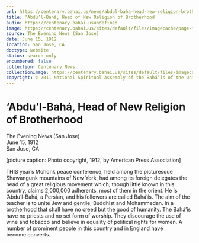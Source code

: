 ```yaml
---
url: https://centenary.bahai.us/news/abdul-baha-head-new-religion-brotherhood
title: ‘Abdu’l-Bahá, Head of New Religion of Brotherhood
audio: https://centenary.bahai.usundefined
image: https://centenary.bahai.us/sites/default/files/imagecache/page-main-image/images/press_clippings/1912-06-15%20San%20Jose%20Mercury%20News-second%20piece.png
source: The Evening News (San Jose)
date: June 15, 1912
location: San Jose, CA
doctype: website
status: search-only
encumbered: false
collection: Centenary News
collectionImage: https://centenary.bahai.us/sites/default/files/imagecache/theme-image/main_image/abdulbaha-overview-small_0.jpg
copyright: © 2011 National Spiritual Assembly of the Bahá’ís of the United States
---
```



# ‘Abdu’l-Bahá, Head of New Religion of Brotherhood

The Evening News (San Jose)  
June 15, 1912  
San Jose, CA  



\[picture caption: Photo copyright, 1912, by American Press Association\]

THIS year’s Mohonk peace conference, held among the picturesque Shawangunk mountains of New York, had among its foreign delegates the head of a great religious movement which, though little known in this country, claims 2,000,000 adherents, most of them in the orient. He is ‘Abdu’l-Bahá, a Persian, and his followers are called Bahá’ís. The aim of the teacher is to unite Jew and gentile, Buddhist and Mohammedan. In a brotherhood that shall have no creed but the good of humanity. The Bahá’ís have no priests and no set form of worship. They discourage the use of wine and tobacco and believe in equality of political rights for women. A number of prominent people in this country and in England have become converts.
